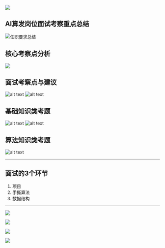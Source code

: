 ![](image/2024-06-02-15-00-59.png)

## AI算发岗位面试考察重点总结

![任职要求总结](image/image.png)

## 核心考察点分析

![](image/2024-06-02-15-09-21.png)

## 面试考察点与建议

![alt text](image/image-1.png)
![alt text](image/image-2.png)

## 基础知识类考题

![alt text](image/image-3.png)
![alt text](image/image-4.png)

## 算法知识类考题

![alt text](image/image-5.png)

----

## 面试的3个环节

1. 项目
2. 手撕算法
3. 数据结构

---
![](image/2024-06-02-19-13-36.png)

![](image/2024-06-02-19-13-16.png)

![](image/2024-06-02-19-12-18.png)

![](image/2024-06-02-19-12-53.png)